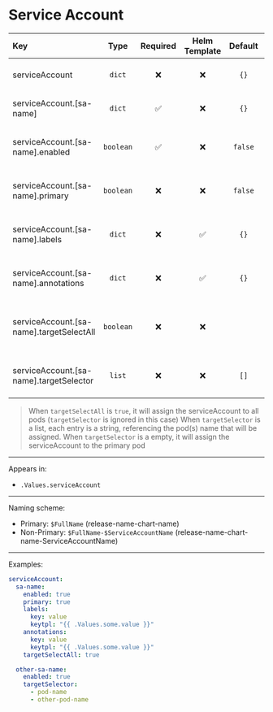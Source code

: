 # Service Account

| Key                                      |   Type    | Required | Helm Template | Default | Description                                             |
| :--------------------------------------- | :-------: | :------: | :-----------: | :-----: | :------------------------------------------------------ |
| serviceAccount                           |  `dict`   |    ❌    |      ❌       |  `{}`   | Define the serviceAccount as dicts                      |
| serviceAccount.[sa-name]                 |  `dict`   |    ✅    |      ❌       |  `{}`   | Holds service account definition                                 |
| serviceAccount.[sa-name].enabled         | `boolean` |    ✅    |      ❌       | `false` | Enables or Disables the service account                          |
| serviceAccount.[sa-name].primary         | `boolean` |    ❌    |      ❌       | `false` | Sets the service account as primary                     |
| serviceAccount.[sa-name].labels          |  `dict`   |    ❌    |      ✅       |  `{}`   | Additional labels for service account                            |
| serviceAccount.[sa-name].annotations     |  `dict`   |    ❌    |      ✅       |  `{}`   | Additional annotations for service account                       |
| serviceAccount.[sa-name].targetSelectAll | `boolean` |    ❌    |      ❌       |         | Whether to assign the serviceAccount to all pods or not |
| serviceAccount.[sa-name].targetSelector  |  `list`   |    ❌    |      ❌       |  `[]`   | Define the pod(s) to assign the serviceAccount          |

> When `targetSelectAll` is `true`, it will assign the serviceAccount to all pods (`targetSelector` is ignored in this case)
> When `targetSelector` is a list, each entry is a string, referencing the pod(s) name that will be assigned.
> When `targetSelector` is a empty, it will assign the serviceAccount to the primary pod

---

Appears in:

- `.Values.serviceAccount`

---

Naming scheme:

- Primary: `$FullName` (release-name-chart-name)
- Non-Primary: `$FullName-$ServiceAccountName` (release-name-chart-name-ServiceAccountName)

---

Examples:

```yaml
serviceAccount:
  sa-name:
    enabled: true
    primary: true
    labels:
      key: value
      keytpl: "{{ .Values.some.value }}"
    annotations:
      key: value
      keytpl: "{{ .Values.some.value }}"
    targetSelectAll: true

  other-sa-name:
    enabled: true
    targetSelector:
      - pod-name
      - other-pod-name
```

